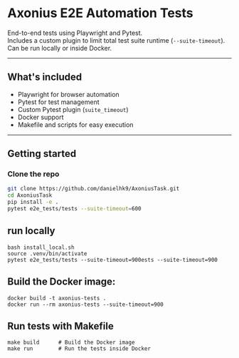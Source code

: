 # Axonius E2E Automation Tests

End-to-end tests using Playwright and Pytest.  
Includes a custom plugin to limit total test suite runtime (`--suite-timeout`).  
Can be run locally or inside Docker.

---

## What's included

- Playwright for browser automation
- Pytest for test management
- Custom Pytest plugin (`suite_timeout`)
- Docker support
- Makefile and scripts for easy execution

---

## Getting started

### Clone the repo

```bash
git clone https://github.com/danielhk9/AxoniusTask.git
cd AxoniusTask
pip install -e .
pytest e2e_tests/tests --suite-timeout=600
```

## run locally
```
bash install_local.sh
source .venv/bin/activate
pytest e2e_tests/tests --suite-timeout=900ests --suite-timeout=900
```
## Build the Docker image:
```
docker build -t axonius-tests .
docker run --rm axonius-tests --suite-timeout=900
```

## Run tests with Makefile
```
make build      # Build the Docker image
make run        # Run the tests inside Docker
```
